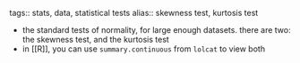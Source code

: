 tags:: stats, data, statistical tests
alias:: skewness test, kurtosis test

- the standard tests of normality, for large enough datasets. there are two: the skewness test, and the kurtosis test
- in [[R]], you can use `summary.continuous` from `lolcat` to view both